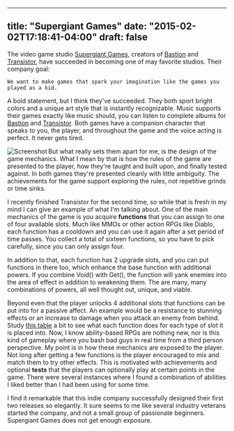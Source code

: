 
---
title: "Supergiant Games"
date: "2015-02-02T17:18:41-04:00"
draft: false
---

The video game studio [Supergiant Games](https://www.supergiantgames.com/), creators of <a href="https://www.supergiantgames.com/games/bastion/">Bastion</a> and <a href="https://www.supergiantgames.com/games/transistor/">Transistor</a>, have succeeded in becoming one of may favorite studios. Their company goal:

```
We want to make games that spark your imagination like the games you played as a kid.
```

A bold statement, but I think they've succeeded. They both sport bright colors and a unique art style that is instantly recognizable. Music supports their games exactly like music should, you can listen to complete albums for <a href="http://supergiantgames.bandcamp.com/album/bastion-original-soundtrack">Bastion</a> and <a href="http://supergiantgames.bandcamp.com/album/transistor-original-soundtrack">Transistor</a>. Both games have a companion character that speaks to you, the player, and throughout the game and the voice acting is perfect. It never gets tired.

<a href="http://hydra-media.cursecdn.com/transistor.gamepedia.com/thumb/9/97/14106447977_da98691bfa_o.png/800px-14106447977_da98691bfa_o.png?version=ed2e066e6b792547e9766607c94b8da7"><img src="http://hydra-media.cursecdn.com/transistor.gamepedia.com/thumb/9/97/14106447977_da98691bfa_o.png/120px-14106447977_da98691bfa_o.png?version=90c27044a98c2421aa7c71b967d8312d" align="left" alt="Screenshot"></a> But what really sets them apart for me, is the design of the game mechanics. What I mean by that is how the rules of the game are presented to the player, how they're taught and built upon, and finally tested against. In both games they're presented cleanly with little ambiguity. The achievements for the game support exploring the rules, not repetitive grinds or time sinks.

I recently finished Transistor for the second time, so while that is fresh in my mind I can give an example of what I'm talking about. One of the main mechanics of the game is you acquire **functions** that you can assign to one of four available slots. Much like MMOs or other action RPGs like Diablo, each function has a cooldown and you can use it again after a set period of time passes. You collect a total of sixteen functions, so you have to pick carefully, since you can only assign four.

In addition to that, each function has 2 upgrade slots, and you can put functions in there too, which enhance the base function with additional powers. If you combine Void() with Get(), the function will yank enemies into the area of effect in addition to weakening them. The are many, many combinations of powers, all well thought out, unique, and viable.

Beyond even that the player unlocks 4 additional slots that functions can be put into for a passive affect. An example would be a resistance to stunning effects or an increase to damage when you attack an enemy from behind. Study <a href="http://transistor.gamepedia.com/Functions">this table</a> a bit to see what each function does for each type of slot it is placed into. Now, I know ability-based RPGs are nothing new, nor is this kind of gameplay where you bash bad guys in real time from a third person perspective. My point is in how these mechanics are exposed to the player. Not long after getting a few functions is the player encouraged to mix and match them to try other effects. This is motivated with achievements and optional **tests** that the players can optionally play at certain points in the game. There were several instances where I found a combination of abilities I liked better than I had been using for some time.

I find it remarkable that this indie company successfully designed their first two releases so elegantly. It sure seems to me like several industry veterans started the company, and not a small group of passionate beginners. Supergiant Games does not get enough exposure. 
